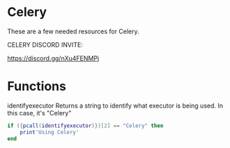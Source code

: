 # Celery
These are a few needed resources for Celery.

CELERY DISCORD INVITE: 

https://discord.gg/nXu4FENMPj

# Functions

identifyexecutor
Returns a string to identify what executor is being used. In this case, it's "Celery"
```lua
if ({pcall(identifyexecutor)})[2] == "Celery" then
    print'Using Celery'
end
```

